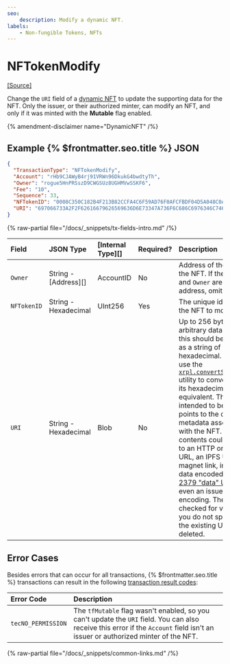 ```yaml
---
seo:
    description: Modify a dynamic NFT.
labels:
    - Non-fungible Tokens, NFTs
---
```

# NFTokenModify
[[Source]](https://github.com/XRPLF/rippled/blob/master/src/xrpld/app/tx/detail/NFTokenModify.cpp "Source")

Change the `URI` field of a [dynamic NFT](../../../../concepts/tokens/nfts/dynamic-nfts.md) to update the supporting data for the NFT. Only the issuer, or their authorized minter, can modify an NFT, and only if it was minted with the **Mutable** flag enabled.

{% amendment-disclaimer name="DynamicNFT" /%}

## Example {% $frontmatter.seo.title %} JSON


```json
{
  "TransactionType": "NFTokenModify",
  "Account": "rHb9CJAWyB4rj91VRWn96DkukG4bwdtyTh",
  "Owner": "rogue5HnPRSszD9CWGSUz8UGHMVwSSKF6",
  "Fee": "10",
  "Sequence": 33,
  "NFTokenID": "0008C350C182B4F213B82CCFA4C6F59AD76F0AFCFBDF04D5A048C0A300000007",
  "URI": "697066733A2F2F62616679626569636D6E73347A736F6C686C6976346C746D6E356B697062776373637134616C70736D6C6179696970666B73746B736D3472746B652F5665742E706E67"
}
```

{% raw-partial file="/docs/_snippets/tx-fields-intro.md" /%}

| Field             | JSON Type            | [Internal Type][] | Required? | Description |
|:------------------|:---------------------|:------------------|:----------|:------------|
| `Owner`           | String - [Address][] | AccountID         | No        | Address of the owner of the NFT. If the `Account` and `Owner` are the same address, omit this field. |
| `NFTokenID`       | String - Hexadecimal | UInt256           | Yes       | The unique identfier of the NFT to modify. |
| `URI`             | String - Hexadecimal | Blob              | No        | Up to 256 bytes of arbitrary data. In JSON, this should be encoded as a string of hexadecimal. You can use the [`xrpl.convertStringToHex`](https://js.xrpl.org/modules.html#convertStringToHex) utility to convert a URI to its hexadecimal equivalent. This is intended to be a URI that points to the data or metadata associated with the NFT. The contents could decode to an HTTP or HTTPS URL, an IPFS URI, a magnet link, immediate data encoded as an [RFC 2379 "data" URL](https://datatracker.ietf.org/doc/html/rfc2397), or even an issuer-specific encoding. The URI is not checked for validity.  If you do not specify a URI, the existing URI is deleted. |

## Error Cases

Besides errors that can occur for all transactions, {% $frontmatter.seo.title %} transactions can result in the following [transaction result codes](../transaction-results/index.md):

| Error Code         | Description |
|:-------------------|:------------|
| `tecNO_PERMISSION` | The `tfMutable` flag wasn't enabled, so you can't update the `URI` field. You can also receive this error if the `Account` field isn't an issuer or authorized minter of the NFT.  |

{% raw-partial file="/docs/_snippets/common-links.md" /%}
